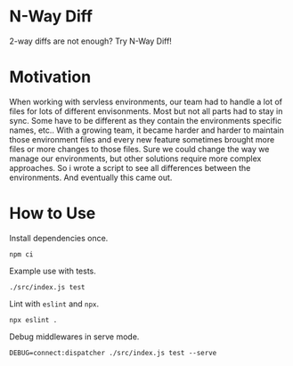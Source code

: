 # N-Way Diff
2-way diffs are not enough? Try N-Way Diff!

# Motivation
When working with servless environments, our team had to handle a lot of files for lots of different envisonments. Most but not all parts had to stay in sync. Some have to be different as they contain the environments specific names, etc.. With a growing team, it became harder and harder to maintain those environment files and every new feature sometimes brought more files or more changes to those files. Sure we could change the way we manage our environments, but other solutions require more complex approaches. So i wrote a script to see all differences between the environments. And eventually this came out.

# How to Use
Install dependencies once.
```
npm ci
```

Example use with tests.
```
./src/index.js test
```

Lint with `eslint` and `npx`.
```
npx eslint .
```

Debug middlewares in serve mode.
```
DEBUG=connect:dispatcher ./src/index.js test --serve
```
